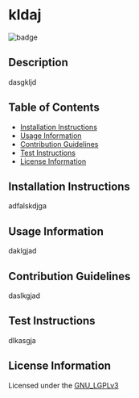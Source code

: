 # kldaj

![badge](https://img.shields.io/badge/License-GNU_LGPLv3-brightgreen)    
## Description
dasgkljd

## Table of Contents
* [Installation Instructions](#installation-instructions)
* [Usage Information](#usage-information)
* [Contribution Guidelines](#contribution-guidelines)
* [Test Instructions](#test-instructions)
* [License Information](#license-information)

## Installation Instructions
adfalskdjga

## Usage Information
daklgjad

## Contribution Guidelines
daslkgjad

## Test Instructions
dlkasgja

## License Information

Licensed under the [GNU_LGPLv3](LICENSE)